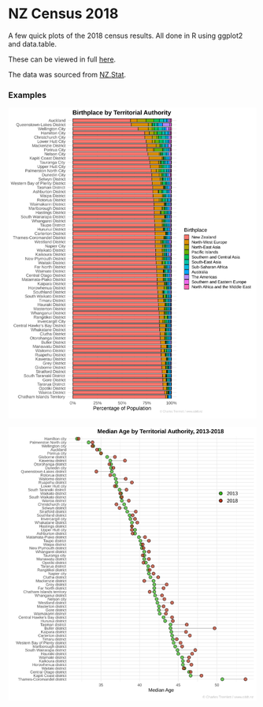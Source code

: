 # NZ Census 2018
A few quick plots of the 2018 census results. All done in R using ggplot2 and data.table. 

These can be viewed in full <a href="https://cddt.nz/projects/census-visualisation.html" target="_blank">here</a>. 

The data was sourced from <a href="http://nzdotstat.stats.govt.nz/wbos/index.aspx" target="_blank">NZ.Stat</a>. 

### Examples

![Birthplace](https://github.com/cddt/nz-census-2018-plots/blob/master/plots/birthplace_by_TA.svg)

![Median Age](https://github.com/cddt/nz-census-2018-plots/blob/master/plots/median_age_by_TA.svg)
